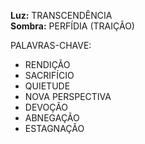 **Luz:** TRANSCENDÊNCIA  
**Sombra:** PERFÍDIA (TRAIÇÃO)

PALAVRAS-CHAVE:
- RENDIÇÃO
- SACRIFÍCIO
- QUIETUDE
- NOVA PERSPECTIVA
- DEVOÇÃO
- ABNEGAÇÃO
- ESTAGNAÇÃO